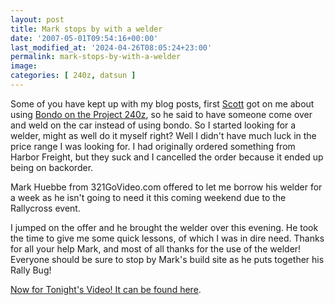 ```yaml
---
layout: post
title: Mark stops by with a welder
date: '2007-05-01T09:54:16+00:00'
last_modified_at: '2024-04-26T08:05:24+23:00'
permalink: mark-stops-by-with-a-welder
image: 
categories: [ 240z, datsun ]
---
```


Some of you have kept up with my blog posts, first [Scott](https://www.izzyscustomcages.com/) got on me about using [Bondo on the Project 240z](/bondo-and-gas-tank-removal), so he said to have someone come over and weld on the car instead of using bondo. So I started looking for a welder, might as well do it myself right? Well I didn't have much luck in the price range I was looking for. I had originally ordered something from Harbor Freight, but they suck and I cancelled the order because it ended up being on backorder.

Mark Huebbe from 321GoVideo.com offered to let me borrow his welder for a week as he isn't going to need it this coming weekend due to the Rallycross event.

I jumped on the offer and he brought the welder over this evening. He took the time to give me some quick lessons, of which I was in dire need. Thanks for all your help Mark, and most of all thanks for the use of the welder! Everyone should be sure to stop by Mark's build site as he puts together his Rally Bug!

[Now for Tonight's Video! It can be found here](/project-240z-rally-bug-welder-arrives).

